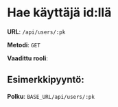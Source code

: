 # Hae käyttäjä id:llä

**URL**: `/api/users/:pk`

**Metodi**: `GET`

**Vaadittu rooli**: 

## Esimerkkipyyntö:

**Polku**: `BASE_URL/api/users/:pk`
